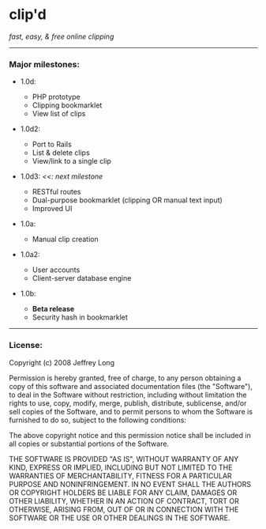 # clip'd #
_fast, easy, & free online clipping_

---

### Major milestones: ###

* 1.0d:
	* PHP prototype
	* Clipping bookmarklet
	* View list of clips

* 1.0d2:
	* Port to Rails
	* List & delete clips
	* View/link to a single clip

*	1.0d3: _<<: next milestone_
	* RESTful routes
	* Dual-purpose bookmarklet (clipping OR manual text input)
	* Improved UI

* 1.0a:
	* Manual clip creation

* 1.0a2:
	* User accounts
	* Client-server database engine

* 1.0b:
	* __Beta release__
	* Security hash in bookmarklet

---

### License: ###

Copyright (c) 2008 Jeffrey Long

Permission is hereby granted, free of charge, to any person obtaining a copy
of this software and associated documentation files (the "Software"), to deal
in the Software without restriction, including without limitation the rights
to use, copy, modify, merge, publish, distribute, sublicense, and/or sell
copies of the Software, and to permit persons to whom the Software is
furnished to do so, subject to the following conditions:

The above copyright notice and this permission notice shall be included in
all copies or substantial portions of the Software.

THE SOFTWARE IS PROVIDED "AS IS", WITHOUT WARRANTY OF ANY KIND, EXPRESS OR
IMPLIED, INCLUDING BUT NOT LIMITED TO THE WARRANTIES OF MERCHANTABILITY,
FITNESS FOR A PARTICULAR PURPOSE AND NONINFRINGEMENT. IN NO EVENT SHALL THE
AUTHORS OR COPYRIGHT HOLDERS BE LIABLE FOR ANY CLAIM, DAMAGES OR OTHER
LIABILITY, WHETHER IN AN ACTION OF CONTRACT, TORT OR OTHERWISE, ARISING FROM,
OUT OF OR IN CONNECTION WITH THE SOFTWARE OR THE USE OR OTHER DEALINGS IN
THE SOFTWARE.